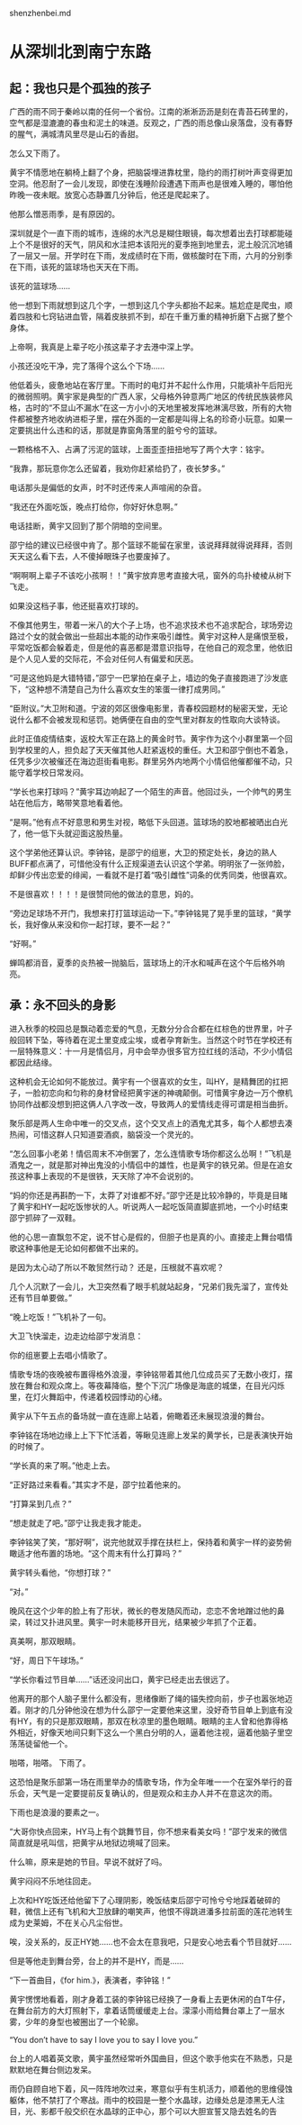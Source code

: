 shenzhenbei.md

# 从深圳北到南宁东路

## 起：我也只是个孤独的孩子

广西的雨不同于秦岭以南的任何一个省份。江南的淅淅沥沥是刻在青苔石砖里的，空气都是湿漉漉的春虫和泥土的味道。反观之，广西的雨总像山泉落盘，没有春野的腥气，满城清风里尽是山石的香甜。

怎么又下雨了。

黄宇不情愿地在躺椅上翻了个身，把脑袋埋进靠枕里，隐约的雨打树叶声变得更加空洞。他忍耐了一会儿发现，即使在浅睡阶段遭遇下雨声也是很难入睡的，哪怕他昨晚一夜未眠。放宽心态静置几分钟后，他还是爬起来了。

他那么憎恶雨季，是有原因的。

深圳就是个一直下雨的城市，连绵的水汽总是糊住眼镜，每次想着出去打球都能碰上个不是很好的天气，阴风和水洼把本该阳光的夏季拖到地里去，泥土般沉沉地铺了一层又一层。开学时在下雨，发成绩时在下雨，做核酸时在下雨，六月的分别季在下雨，该死的篮球场也天天在下雨。

该死的篮球场……

他一想到下雨就想到这几个字，一想到这几个字头都抬不起来。尴尬症是爬虫，顺着四肢和七窍钻进血管，隔着皮肤抓不到，却在千重万重的精神折磨下占据了整个身体。

上帝啊，我真是上辈子吃小孩这辈子才去港中深上学。

小孩还没吃干净，完了落得个这么个下场……

他低着头，疲惫地站在客厅里。下雨时的电灯并不起什么作用，只能填补午后阳光的微弱照明。黄宇家是典型的广西人家，父母格外钟意两广地区的传统民族装修风格，古时的“不显山不漏水”在这一方小小的天地里被发挥地淋漓尽致，所有的大物件都被整齐地收纳进柜子里，摆在外面的一定都是叫得上名的珍奇小玩意。如果一定要挑出什么违和的话，那就是靠窗角落里的脏兮兮的篮球。

一颗格格不入、占满了污泥的篮球，上面歪歪扭扭地写了两个大字：铭宇。

“我靠，那玩意你怎么还留着，我劝你赶紧给扔了，夜长梦多。”

电话那头是偏低的女声，时不时还传来人声喧闹的杂音。

“我还在外面吃饭，晚点打给你，你好好休息啊。”

电话挂断，黄宇又回到了那个阴暗的空间里。

邵宁给的建议已经很中肯了。那个篮球不能留在家里，该说拜拜就得说拜拜，否则天天这么看下去，人不傻掉眼珠子也要废掉了。

“啊啊啊上辈子不该吃小孩啊！！”黄宇放弃思考直接大吼，窗外的鸟扑棱棱从树下飞走。


如果没这档子事，他还挺喜欢打球的。

不像其他男生，带着一米八的大个子上场，也不追求技术也不追求配合，球场旁边路过个女的就会做出一些超出本能的动作来吸引雌性。黄宇对这种人是痛恨至极，平常吃饭都会躲着走，但是他的喜恶都是潜意识指导，在他自己的观念里，他依旧是个人见人爱的交际花，不会对任何人有偏爱和厌恶。

“可是这他妈是大错特错，”邵宁一巴掌拍在桌子上，墙边的兔子直接跑进了沙发底下，“这种想不清楚自己为什么喜欢女生的笨蛋一律打成男同。”

“臣附议。”大卫附和道。宁波的郊区很像电影里，青春校园题材的秘密天堂，无论说什么都不会被发现和惩罚。她俩便在自由的空气里对群友的性取向大谈特谈。

此时正值疫情结束，返校大军正在路上的黄金时节。黄宇作为这个小群里第一个回到学校里的人，担负起了天天催其他人赶紧返校的重任。大卫和邵宁倒也不着急，任凭多少次被催还在海边逛街看电影。群里另外内地两个小情侣他催都催不动，只能守着学校日常发闷。

“学长也来打球吗？”黄宇耳边响起了一个陌生的声音。他回过头，一个帅气的男生站在他后方，略带笑意地看着他。

“是啊。”他有点不好意思和男生对视，略低下头回道。篮球场的胶地都被晒出白光了，他一低下头就迎面这股热量。

这个学弟他还算认识。李钟铭，是邵宁的组崽，大卫的预定处长，身边的熟人BUFF都点满了，可惜他没有什么正规渠道去认识这个学弟。明明张了一张帅脸，却鲜少传出恋爱的绯闻，一看就不是打着“吸引雌性”词条的优秀同类，他很喜欢。

不是很喜欢！！！！是很赞同他的做法的意思，妈的。

“旁边足球场不开门，我想来打打篮球运动一下。”李钟铭晃了晃手里的篮球，“黄学长，我好像从来没和你一起打球，要不一起？”

“好啊。”

蝉鸣都消音，夏季的炎热被一抛脑后，篮球场上的汗水和喊声在这个午后格外响亮。


## 承：永不回头的身影

进入秋季的校园总是飘动着恋爱的气息，无数分分合合都在红棕色的世界里，叶子般回转下坠，等待着在泥土里变成尘埃，或者孕育新生。当然这个时节在学校还有一层特殊意义：十一月是情侣月，月中会举办很多官方拉红线的活动，不少小情侣都因此结缘。

这种机会无论如何不能放过。黄宇有一个很喜欢的女生，叫HY，是精舞团的扛把子，一脸初恋向和匀称的身材曾经把黄宇迷的神魂颠倒。可惜黄宇身边一万个僚机协同作战都没想到把这俩人八字改一改，导致两人的爱情线走得可谓是相当曲折。

聚乐部是两人生命中唯一的交叉点，这个交叉点上的酒鬼尤其多，每个人都想去凑热闹，可惜这群人只知道耍酒疯，脑袋没一个灵光的。

“怎么回事小老弟！情侣周末不冲倒罢了，怎么连情歌专场你都这么怂啊！”飞机是酒鬼之一，就是那对神出鬼没的小情侣中的雄性，也是黄宇的铁兄弟。但是在追女孩这种事上表现的不是很铁，天天除了冲不会说别的。

“妈的你还是再斟酌一下，太莽了对谁都不好。”邵宁还是比较冷静的，毕竟是目睹了黄宇和HY一起吃饭惨状的人。听说两人一起吃饭简直脚底抓地，一个小时结束邵宁抓碎了一双鞋。

他的心思一直飘忽不定，说不甘心是假的，但胆子也是真的小。直接走上舞台唱情歌这种事他是无论如何都做不出来的。

是因为太心动了所以不敢贸然行动？
还是，压根就不喜欢呢？

几个人沉默了一会儿，大卫突然看了眼手机就站起身，“兄弟们我先溜了，宣传处还有节目单要做。”

“晚上吃饭！”飞机补了一句。

大卫飞快溜走，边走边给邵宁发消息：

你的组崽要上去唱小情歌了。


情歌专场的夜晚被布置得格外浪漫，李钟铭带着其他几位成员买了无数小夜灯，摆放在舞台和观众席上。等夜幕降临，整个下沉广场像是海底的城堡，在目光闪烁里，在灯火舞蹈中，传递着校园悸动的心绪。

黄宇从下午五点的备场就一直在连廊上站着，俯瞰着还未展现浪漫的舞台。

李钟铭在场地边缘上上下下忙活着，等瞅见连廊上发呆的黄学长，已是表演快开始的时候了。

“学长真的来了啊。”他走上去。

“正好路过来看看。”其实才不是，邵宁拉着他来的。

“打算呆到几点？”

“想走就走了吧。”邵宁让我走我才能走。

李钟铭笑了笑，“那好啊”，说完他就双手撑在扶栏上，保持着和黄宇一样的姿势俯瞰适才他布置的场地。“这个周末有什么打算吗？”

黄宇转头看他，“你想打球？”

“对。”

晚风在这个少年的脸上有了形状，微长的卷发随风而动，恋恋不舍地蹭过他的鼻梁，转过又扑进风里。黄宇一时未能移开目光，结果被少年抓了个正着。

真美啊，那双眼睛。

“好，周日下午球场。”

“学长你看过节目单……”话还没问出口，黄宇已经走出去很远了。

他离开的那个人脑子里什么都没有，思绪像断了绳的锚失控向前，步子也嚣张地迈着。刚才的几分钟他没在想为什么邵宁一定要他来这里，没好奇节目单上到底有没有HY，有的只是那双眼睛，那双在秋凉里的墨色眼睛。眼睛的主人曾和他靠得格外相近，好像天地间只剩下这么一个黑白分明的人，逼着他注视，逼着他脑子里空荡荡徒留他一个。

啪嗒，啪嗒。
下雨了。

这恐怕是聚乐部第一场在雨里举办的情歌专场，作为全年唯一一个在室外举行的音乐会，天气是一定要提前反复确认的，但是观众和主办人并不在意这次的雨。

下雨也是浪漫的要素之一。

“大哥你快点回来，HY马上有个跳舞节目，你不想来看美女吗！”邵宁发来的微信简直就是吼叫信，把黄宇从地狱边境喊了回来。

什么嘛，原来是她的节目。早说不就好了吗。

黄宇闷闷不乐地往回走。

上次和HY吃饭还给他留下了心理阴影，晚饭结束后邵宁可怜兮兮地踩着破碎的鞋，微信上还有飞机和大卫放肆的嘲笑声，他恨不得跳进潘多拉前面的莲花池转生成为史莱姆，不在关心凡尘俗世。

唉，没关系的，反正HY她……也不会太在意我吧，只是安心地去看个节目就好……

但是等他走到舞台旁，台上的并不是HY，而是……

“下一首曲目，《for him.》，表演者，李钟铭！”

黄宇愣愣地看着，刚才身着工装的李钟铭已经换了一身看上去更休闲的白T牛仔，在舞台前方的大灯照射下，拿着话筒缓缓走上台。濛濛小雨给舞台罩上了一层水雾，少年的身型也被圈出了一个轮廓。

“You don’t have to say I love you to say I love you.”

台上的人唱着英文歌，黄宇虽然经常听外国曲目，但这个歌手他实在不熟悉，只是默默地在舞台侧边发呆。

雨仍自顾自地下着，风一阵阵地吹过来，寒意似乎有生机活力，顺着他的思维侵蚀躯体，他不禁打了个寒战。雨中的校园是一整个水晶球，边缘处总是漆黑无人注目，光、影都千般交织在水晶球的正中心，那个可以大胆宣誓又隐去姓名的告
